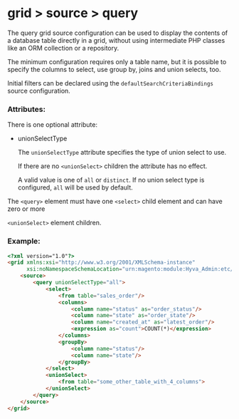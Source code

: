 # grid > source > query

The query grid source configuration can be used to display the contents of a database table directly in a grid, without using intermediate PHP classes like an ORM collection or a repository.

The minimum configuration requires only a table name, but it is possible to specify the columns to select, use group by, joins and union selects, too.

Initial filters can be declared using the `defaultSearchCriteriaBindings` source configuration.

### Attributes:

There is one optional attribute:

* unionSelectType

  The `unionSelectType` attribute specifies the type of union select to use.

  If there are no `<unionSelect>` children the attribute has no effect.

  A valid value is one of `all` or `distinct`. If no union select type is configured, `all` will be used by default.

The `<query>` element must have one `<select>` child element and can have zero or more

`<unionSelect>` element children.

### Example:

```html
<?xml version="1.0"?>
<grid xmlns:xsi="http://www.w3.org/2001/XMLSchema-instance"
      xsi:noNamespaceSchemaLocation="urn:magento:module:Hyva_Admin:etc/hyva-grid.xsd">
    <source>
        <query unionSelectType="all">
            <select>
                <from table="sales_order"/>
                <columns>
                    <column name="status" as="order_status"/>
                    <column name="state" as="order_state"/>
                    <column name="created_at" as="latest_order"/>
                    <expression as="count">COUNT(*)</expression>
                </columns>
                <groupBy>
                    <column name="status"/>
                    <column name="state"/>
                </groupBy>
            </select>
            <unionSelect>
                <from table="some_other_table_with_4_columns">
            </unionSelect>
        </query>
    </source>
</grid>
```

